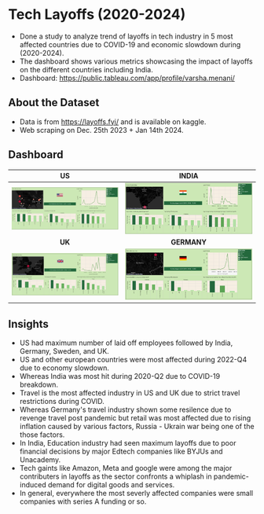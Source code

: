 
# Tech Layoffs (2020-2024)

* Done a study to analyze trend of layoffs in tech industry in 5 most affected countries due to COVID-19 and economic slowdown during (2020-2024).
* The dashboard shows various metrics showcasing the impact of layoffs on the different countries including India.
* Dashboard: https://public.tableau.com/app/profile/varsha.menani/

## About the Dataset
* Data is from https://layoffs.fyi/ and is available on kaggle.
* Web scraping on Dec. 25th 2023 + Jan 14th 2024.

## Dashboard
US             |  INDIA
:-------------------------:|:-------------------------:
![Dashboard](images/us.png)  |  ![Dashboard](images/india.png)
**UK**           |  **GERMANY**
![Dashboard](images/uk.png)  |  ![Dashboard](images/germany.png)

## Insights
* US had maximum number of laid off employees followed by India, Germany, Sweden, and UK.
* US and other european countries were most affected during 2022-Q4 due to economy slowdown.
* Whereas India was most hit during 2020-Q2 due to COVID-19 breakdown.
* Travel is the most affected industry in US and UK due to strict travel restrictions during COVID.
* Whereas Germany's travel industry shown some resilence due to revenge travel post pandemic
  but retail was most affected due to rising inflation caused by various factors, Russia - Ukrain war being one of the those factors.
* In India, Education industry had seen maximum layoffs due to poor financial decisions by major Edtech companies like BYJUs and Unacademy.
* Tech gaints like Amazon, Meta and google were among the major contributers in layoffs
  as the sector confronts a whiplash in pandemic-induced demand for digital goods and services.
* In general, everywhere the most severly affected companies were small companies with series A funding or so.
